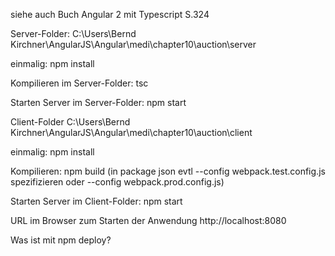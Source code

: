 siehe auch Buch Angular 2 mit Typescript S.324

Server-Folder:
C:\Users\Bernd Kirchner\AngularJS\Angular\medi\chapter10\auction\server

einmalig: npm install

Kompilieren im Server-Folder: tsc

Starten Server im Server-Folder: npm start


Client-Folder
C:\Users\Bernd Kirchner\AngularJS\Angular\medi\chapter10\auction\client

einmalig: npm install

Kompilieren: npm build (in package json evtl --config webpack.test.config.js spezifizieren oder --config webpack.prod.config.js)

Starten Server im Client-Folder: npm start

URL im Browser zum Starten der Anwendung
http://localhost:8080

Was ist mit npm deploy?
